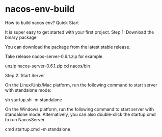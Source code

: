 # nacos-env-build
How to build nacos env?
Quick Start

It is super easy to get started with your first project.
Step 1: Download the binary package

You can download the package from the latest stable release.

Take release nacos-server-0.6.1.zip for example.

unzip nacos-server-0.6.1.zip
cd nacos/bin 

Step 2: Start Server

On the Linux/Unix/Mac platform, run the following command to start server with standalone mode:

sh startup.sh -m standalone

On the Windows platform, run the following command to start server with standalone mode. Alternatively, you can also double-click the startup.cmd to run NacosServer.

cmd startup.cmd -m standalone
